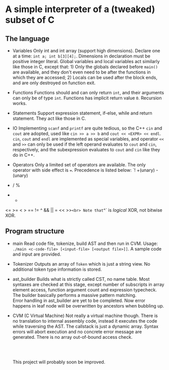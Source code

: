 # A simple interpreter of a (tweaked) subset of C

## The language

- Variables
  Only int and int array (support high dimensions). Declare one at a time: `int a; int b[3][4];`. Dimensions in declaration must be positive integer literal. Global variables and local variables act similarly like those in C, except that: 1) Only the globals declared before `main()` are available, and they don't even need to be after the functions in which they are accessed; 2) Locals can be used after the block ends, and are only destroyed on function exit.
  
- Functions
  Functions should and can only return `int`, and their arguments can only be of type `int`. Functions has implicit return value `0`. Recursion works.
  
- Statements
  Support expression statement, if-else, while and return statement. They act like those in C.
  
- IO
    Implementing `scanf` and `printf` are quite tedious, so the C++ `cin` and `cout` are adopted, used like `cin >> a >> b` and `cout << <EXPR> << endl`. `cin`, `cout` and `endl` are implemented as special variables, and operator `<<` and `>>` can only be used if the left operand evaluates to `cout` and `cin`, respectively, and the subexpression evaluates to `cout` and `cin` like they do in C++.
  
- Operators
  Only a limited set of operators are available. The only operator with side effect is `=`. Precedence is listed below:
`! +(unary) -(unary)
* / %
+ -
<= >= < >
== !=
^
&&
||
= << >>` <br>
  Note that `^` is *logical* XOR, not bitwise XOR.

## Program structure

- main
  Read code file, tokenize, build AST and then run in CVM. Usage: `./main <c-code-file> [<input-file> [<output file>]]`. A sample code and input are provided.
  
- Tokenizer
  Outputs an array of `Token` which is just a string view. No additional token type information is stored.
  
- ast\_builder
  Builds what is strictly called CST, no name table. Most syntaxes are checked at this stage, except number of subscripts in array element access, function argument count and expression typecheck. The builder basically performs a massive pattern matching. <br>
  Error handling in ast\_builder are yet to be completed. Now error happens in leaf node will be overwritten by ancestors when bubbling up.
  
- CVM (C Virtual Machine)
  Not really a virtual machine though. There is no translation to internal assembly code, instead it executes the code while traversing the AST. The callstack is just a dynamic array. Syntax errors will abort execution and no concrete error message are generated. There is no array out-of-bound access check.
  
  <br><br>
  
  This project will probably soon be improved.
  
